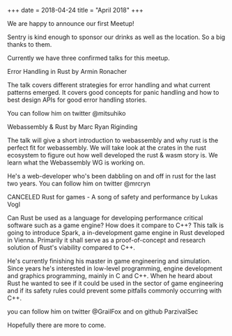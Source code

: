 +++
date = 2018-04-24
title = "April 2018"
+++

We are happy to announce our first Meetup!

Sentry is kind enough to sponsor our drinks as well as the location. So a big thanks to them.

Currently we have three confirmed talks for this meetup.

Error Handling in Rust by Armin Ronacher

The talk covers different strategies for error handling and what current patterns emerged. It covers good concepts for panic handling and how to best design APIs for good error handling stories.

You can follow him on twitter @mitsuhiko

Webassembly & Rust by Marc Ryan Riginding

The talk will give a short introduction to webassembly and why rust is the perfect fit for webassembly. We will take look at the crates in the rust ecosystem to figure out how well developed the rust & wasm story is. We learn what the Webassembly WG is working on.

He's a web-developer who's been dabbling on and off in rust for the last two years. You can follow him on twitter @mrcryn

CANCELED Rust for games - A song of safety and performance by Lukas Vogl

Can Rust be used as a language for developing performance critical software such as a game engine? How does it compare to C++? This talk is going to introduce Spark, a in-development game engine in Rust developed in Vienna. Primarily it shall serve as a proof-of-concept and research solution of Rust's viability compared to C++.

He's currently finishing his master in game engineering and simulation. Since years he's interested in low-level programming, engine development and graphics programming, mainly in C and C++. When he heard about Rust he wanted to see if it could be used in the sector of game engineering and if its safety rules could prevent some pitfalls commonly occurring with C++.

you can follow him on twitter @GrailFox and on github ParzivalSec

Hopefully there are more to come.
